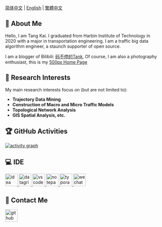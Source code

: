 [简体中文](./README.md) | [English](./README_EN.md) | [繁體中文](./README_HK.md)


<h2>👋 About Me</h2>

Hello, I am Tang Kai. I graduated from Harbin Institute of Technology in 2020 with a major in transportation engineering. I am a traffic big data algorithm engineer, a staunch supporter of open source. 

I am a blogger of Bilibili: [码不停的Tank](https://space.bilibili.com/49719605), Of course, I am also a photography enthusiast, this is my [500px Home Page](https://500px.com.cn/tangkai)


<h2>🧐 Research Interests</h2>

My main research interests focus on (but are not limited to):

- **Trajectory Data Mining**
- **Construction of Macro and Micro Traffic Models**
- **Topological Network Analysis**
- **GIS Spatial Analysis, etc.**

<h2>🏆 GitHub Activities</h2>

[![activity graph](https://github-readme-activity-graph.vercel.app/graph?username=zdsjjtTLG&theme=minimal&custom_title=TangKai%20活动图&hide_border=true&point=#4472C4&days=90)](https://github.com/zdsjjtTLG)


<h2>💻 IDE</h2>

<p>
	<a href="https://www.jetbrains.com/idea/" target="_blank"> <img src="https://cdn.jsdelivr.net/gh/devicons/devicon@latest/icons/intellij/intellij-original.svg" alt="idea" height="40"/> </a>
    <a href="https://www.jetbrains.com/datagrip/" target="_blank"> <img src="https://cdn.jsdelivr.net/gh/devicons/devicon@latest/icons/datagrip/datagrip-original.svg" alt="datagrip" height="40"/> </a>
    <a href="https://code.visualstudio.com/" target="_blank"> <img src="https://cdn.jsdelivr.net/gh/devicons/devicon@latest/icons/vscode/vscode-original.svg" alt="vscode" height="40"/> </a>
    <a href="https://notepad-plus-plus.org/" target="_blank"> <img src="https://notepad-plus-plus.org/images/logo.svg" alt="notepad-plus-plus" height="40"/> </a>
    <a href="https://typora.io/" target="_blank"> <img src="https://typora.io/img/favicon-64.png" alt="typora" height="40"/> </a>
    <a href="https://developers.weixin.qq.com/miniprogram/dev/devtools/stable.html" target="_blank"> <img src="https://www.vectorlogo.zone/logos/wechat/wechat-icon.svg" alt="wechat" height="40"/> </a>
</p>


<h2>💬 Contact Me</h2>

<p align="left">
    <a href="https://github.com/zdsjjtTLG" target="blank">
        <img src="https://cdn.jsdelivr.net/gh/devicons/devicon@latest/icons/github/github-original.svg" alt="github" height="40" />
    </a>

</p>

